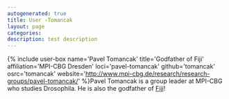 ```yaml
---
autogenerated: true
title: User ›Tomancak
layout: page
categories: 
description: test description
---
```


{% include user-box name='Pavel Tomancak' title='Godfather of Fiji' affiliation='MPI-CBG Dresden' loci='pavel-tomancak' github='tomancak' osrc='tomancak' website='http://www.mpi-cbg.de/research/research-groups/pavel-tomancak/' %}Pavel Tomancak is a group leader at MPI-CBG who studies Drosophila. He is also the godfather of [Fiji](Fiji)!
